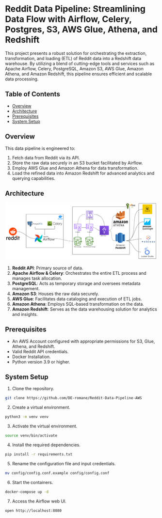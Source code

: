 # Reddit Data Pipeline: Streamlining Data Flow with Airflow, Celery, Postgres, S3, AWS Glue, Athena, and Redshift

This project presents a robust solution for orchestrating the extraction, transformation, and loading (ETL) of Reddit data into a Redshift data warehouse. By utilizing a blend of cutting-edge tools and services such as Apache Airflow, Celery, PostgreSQL, Amazon S3, AWS Glue, Amazon Athena, and Amazon Redshift, this pipeline ensures efficient and scalable data processing.

## Table of Contents

- [Overview](#overview)
- [Architecture](#architecture)
- [Prerequisites](#prerequisites)
- [System Setup](#system-setup)

## Overview

This data pipeline is engineered to:

1. Fetch data from Reddit via its API.
2. Store the raw data securely in an S3 bucket facilitated by Airflow.
3. Employ AWS Glue and Amazon Athena for data transformation.
4. Load the refined data into Amazon Redshift for advanced analytics and querying capabilities.

## Architecture
![RedditDataEngineering.png](assets%2FRedditDataEngineering.png)

1. **Reddit API**: Primary source of data.
2. **Apache Airflow & Celery**: Orchestrates the entire ETL process and manages task allocation.
3. **PostgreSQL**: Acts as temporary storage and oversees metadata management.
4. **Amazon S3**: Houses the raw data securely.
5. **AWS Glue**: Facilitates data cataloging and execution of ETL jobs.
6. **Amazon Athena**: Employs SQL-based transformation on the data.
7. **Amazon Redshift**: Serves as the data warehousing solution for analytics and insights.

## Prerequisites
- An AWS Account configured with appropriate permissions for S3, Glue, Athena, and Redshift.
- Valid Reddit API credentials.
- Docker Installation.
- Python version 3.9 or higher.

## System Setup
1. Clone the repository.
```bash
git clone https://github.com/DE-romane/Reddit-Data-Pipeline-AWS
```
2. Create a virtual environment.
```bash
python3 -m venv venv
```
3. Activate the virtual environment.
```bash
source venv/bin/activate
```
4. Install the required dependencies.
```bash
pip install -r requirements.txt
```
5. Rename the configuration file and input credentials.
```bash
mv config/config.conf.example config/config.conf
```
6. Start the containers.
```bash
docker-compose up -d
```
7. Access the Airflow web UI.
```bash
open http://localhost:8080
```
